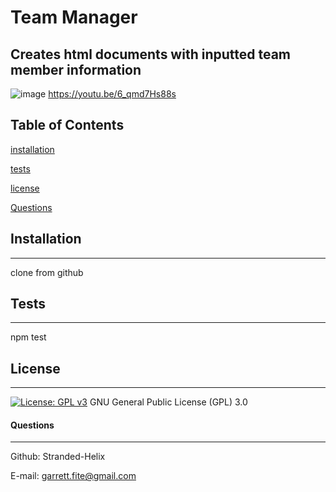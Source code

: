# Team Manager
## Creates html documents with inputted team member information 

![image](https://user-images.githubusercontent.com/36345799/123713441-0b0c7280-d83a-11eb-97d3-a4b7c85d8ff0.png)
https://youtu.be/6_qmd7Hs88s

## Table of Contents 
[installation](#installation)
 
[tests](#tests)
 
[license](#license)
 
[Questions](#Questions) 

## Installation
***
clone from github
## Tests
***
npm test
## License
***
[![License: GPL v3](https://img.shields.io/badge/License-GPLv3-blue.svg)](https://www.gnu.org/licenses/gpl-3.0)
GNU General Public License (GPL) 3.0


#### Questions
***
Github: Stranded-Helix

E-mail: garrett.fite@gmail.com
